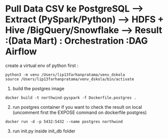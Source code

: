 # Pull Data CSV ke PostgreSQL --> Extract (PySpark/Python) --> HDFS + Hive /BigQuery/Snowflake --> Result :(Data Mart) : Orchestration :DAG Airflow

create a virtual env of python first :

```
python3 -m venv /Users/lip13farhanpratama/venv_dskola
source /Users/lip13farhanpratama/venv_dskola/bin/activate
```

1. build the postgres image

```
docker build -t northwind-pyspark -f Dockerfile.postgres .
```

2. run postgres container
   if you want to check the result on local (uncomment first the EXPOSE command on dockerfile postgres)

```
docker run -d -p 5432:5432 --name postgres northwind
```

3. run init.py inside init_db folder
